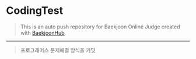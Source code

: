 # CodingTest
> This is an auto push repository for Baekjoon Online Judge created with [BaekjoonHub](https://github.com/BaekjoonHub/BaekjoonHub).
___
> 프로그래머스 문제해결 방식을 커밋
